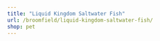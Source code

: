 ```yaml
---
title: "Liquid Kingdom Saltwater Fish"
url: /broomfield/liquid-kingdom-saltwater-fish/
shop: pet
---
```

